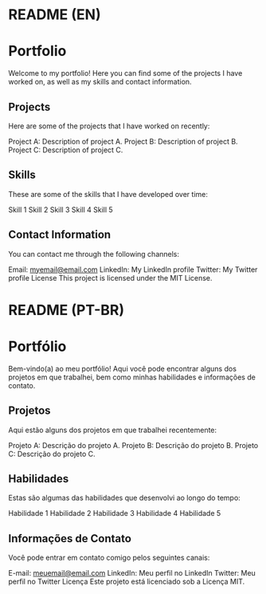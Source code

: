 # README (EN)
# Portfolio
Welcome to my portfolio! Here you can find some of the projects I have worked on, as well as my skills and contact information.

## Projects
Here are some of the projects that I have worked on recently:

Project A: Description of project A.
Project B: Description of project B.
Project C: Description of project C.

## Skills
These are some of the skills that I have developed over time:

Skill 1
Skill 2
Skill 3
Skill 4
Skill 5 

## Contact Information
You can contact me through the following channels:

Email: myemail@email.com
LinkedIn: My LinkedIn profile
Twitter: My Twitter profile
License
This project is licensed under the MIT License.

# README (PT-BR)
# Portfólio
Bem-vindo(a) ao meu portfólio! Aqui você pode encontrar alguns dos projetos em que trabalhei, bem como minhas habilidades e informações de contato.

## Projetos
Aqui estão alguns dos projetos em que trabalhei recentemente:

Projeto A: Descrição do projeto A.
Projeto B: Descrição do projeto B.
Projeto C: Descrição do projeto C.

## Habilidades
Estas são algumas das habilidades que desenvolvi ao longo do tempo:

Habilidade 1
Habilidade 2
Habilidade 3
Habilidade 4
Habilidade 5

## Informações de Contato
Você pode entrar em contato comigo pelos seguintes canais:

E-mail: meuemail@email.com
LinkedIn: Meu perfil no LinkedIn
Twitter: Meu perfil no Twitter
Licença
Este projeto está licenciado sob a Licença MIT.
